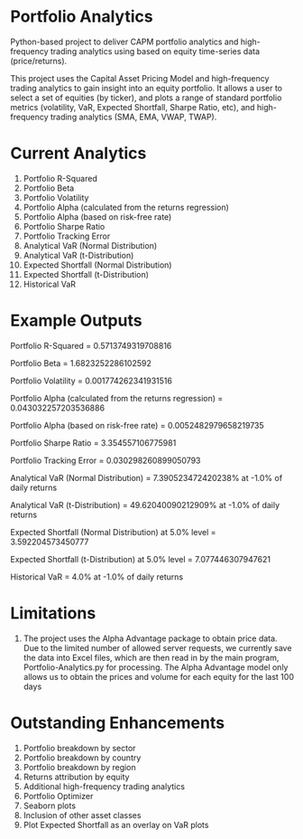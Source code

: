 # Portfolio Analytics
Python-based project to deliver CAPM portfolio analytics and high-frequency trading analytics using based on equity time-series data (price/returns).

This project uses the Capital Asset Pricing Model and high-frequency trading analytics to gain insight into an equity portfolio. It allows a user to select a set of equities (by ticker), and plots a range of standard portfolio metrics (volatility, VaR, Expected Shortfall, Sharpe Ratio, etc), and high-frequency trading analytics (SMA, EMA, VWAP, TWAP).

# Current Analytics

1. Portfolio R-Squared
2. Portfolio Beta
3. Portfolio Volatility
4. Portfolio Alpha (calculated from the returns regression)
5. Portfolio Alpha (based on risk-free rate)
6. Portfolio Sharpe Ratio
7. Portfolio Tracking Error
8. Analytical VaR (Normal Distribution)
9. Analytical VaR (t-Distribution)
10. Expected Shortfall (Normal Distribution)
11. Expected Shortfall (t-Distribution)
12. Historical VaR

# Example Outputs

Portfolio R-Squared = 0.5713749319708816

Portfolio Beta = 1.6823252286102592

Portfolio Volatility = 0.001774262341931516

Portfolio Alpha (calculated from the returns regression) = 0.043032257203536886

Portfolio Alpha (based on risk-free rate) = 0.0052482979658219735

Portfolio Sharpe Ratio = 3.354557106775981

Portfolio Tracking Error = 0.030298260899050793

Analytical VaR (Normal Distribution) = 7.390523472420238% at -1.0% of daily returns

Analytical VaR (t-Distribution) = 49.62040090212909% at -1.0% of daily returns

Expected Shortfall (Normal Distribution) at 5.0% level = 3.592204573450777

Expected Shortfall (t-Distribution) at 5.0% level = 7.077446307947621

Historical VaR = 4.0% at -1.0% of daily returns

# Limitations

1. The project uses the Alpha Advantage package to obtain price data. Due to the limited number of allowed server requests, we currently save the data into Excel files, which are then read in by the main program, Portfolio-Analytics.py for processing. The Alpha Advantage model only allows us to obtain the prices and volume for each equity for the last 100 days

# Outstanding Enhancements

1. Portfolio breakdown by sector
2. Portfolio breakdown by country
3. Portfolio breakdown by region
4. Returns attribution by equity
5. Additional high-frequency trading analytics
6. Portfolio Optimizer
7. Seaborn plots
8. Inclusion of other asset classes
9. Plot Expected Shortfall as an overlay on VaR plots
